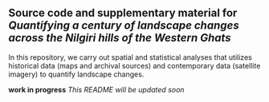 ## Source code and supplementary material for _Quantifying a century of landscape changes across the Nilgiri hills of the Western Ghats_  

In this repository, we carry out spatial and statistical analyses that utilizes historical data (maps and archival sources) and contemporary data (satellite imagery) to quantify landscape changes.  

**work in progress**
_This README will be updated soon_
